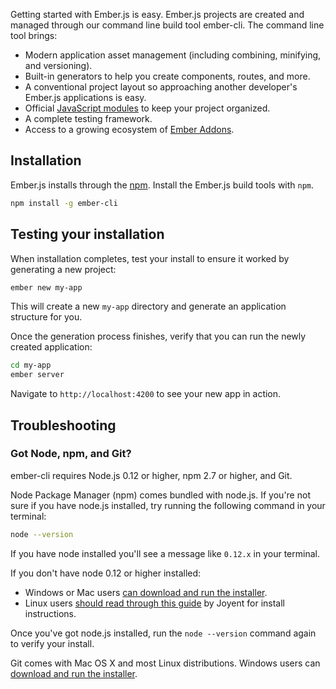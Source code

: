 Getting started with Ember.js is easy. Ember.js projects are created and managed
through our command line build tool ember-cli. The command line tool brings:

* Modern application asset management (including combining, minifying, and versioning).
* Built-in generators to help you create components, routes, and more.
* A conventional project layout so approaching another developer's Ember.js applications is easy.
* Official [JavaScript modules](http://jsmodules.io/) to keep your project organized.
* A complete testing framework.
* Access to a growing ecosystem of [Ember Addons](http://www.emberaddons.com/).


## Installation
Ember.js installs through the [npm](#toc_got-node-and-npm). Install the Ember.js
build tools with `npm`.

```bash
npm install -g ember-cli
```

## Testing your installation

When installation completes, test your install to ensure it worked by generating a
new project:

```bash
ember new my-app
```

This will create a new `my-app` directory and generate an application structure for you.

Once the generation process finishes, verify that you can run the newly created application:

```bash
cd my-app
ember server
```

Navigate to `http://localhost:4200` to see your new app in action.

## Troubleshooting

### Got Node, npm, and Git?

ember-cli requires Node.js 0.12 or higher, npm 2.7 or higher, and Git.

Node Package Manager (npm) comes bundled with node.js.  If you're not sure if
you have node.js installed, try running the following command in your terminal:

```bash
node --version
```

If you have node installed you'll see a message like `0.12.x` in your terminal.

If you don't have node 0.12 or higher installed:

* Windows or Mac users [can download and run the installer](http://nodejs.org/download/).
* Linux users [should read through this guide](https://github.com/joyent/node/wiki/Installing-Node.js-via-package-manager) by Joyent for install instructions.

Once you've got node.js installed, run the `node --version` command again to verify your install.

Git comes with Mac OS X and most Linux distributions.
Windows users can [download and run the installer](http://git-scm.com/download/win).

